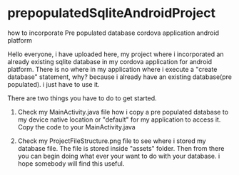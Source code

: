 # prepopulatedSqliteAndroidProject
how to incorporate Pre populated database cordova application android platform


Hello everyone, i have uploaded here, my project where i incorporated an already existing sqlite database in my cordova application for android platform. There is no where in my application where i execute a "create database" statement, why? because i already have an existing database(pre populated). i just have to use it. 

There are two things you have to do to get started. 

1. Check my MainActivity.java file how i copy a pre populated database to my device native location or "default" for my application to access it. Copy the code to your MainActivity.java

2. Check my ProjectFileStructure.png file to see where i stored my database file. The file is stored inside "assets" folder. Then from there you can begin doing what ever your want to do with your database. i hope somebody will find this useful.
